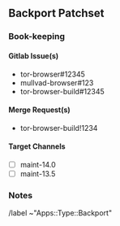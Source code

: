 <!--
Title:
    Backport tor-browser-build-browser#12345: Title of Issue

This is an issue for tracking back-porting a patch-set (e.g. from main to maint-14.0)
-->

## Backport Patchset

### Book-keeping

#### Gitlab Issue(s)
- tor-browser#12345
- mullvad-browser#123
- tor-browser-build#12345

#### Merge Request(s)
- tor-browser-build!1234

#### Target Channels

- [ ] maint-14.0
- [ ] maint-13.5

### Notes

<!-- whatever additional info, context, etc that would be helpful for backporting -->

/label ~"Apps::Type::Backport"
